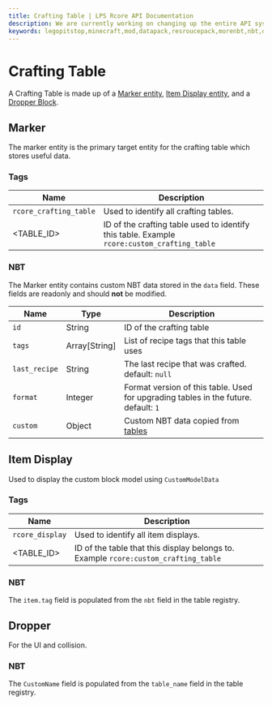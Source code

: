 ```yaml
---
title: Crafting Table | LPS Rcore API Documentation
description: We are currently working on changing up the entire API system. Hopefully, it will be released soon! For now you can see the up-coming changes to the API.
keywords: legopitstop,minecraft,mod,datapack,resroucepack,morenbt,nbt,data
---
```


# Crafting Table

A Crafting Table is made up of a [Marker entity](https://minecraft.fandom.com/wiki/Marker), [Item Display entity](https://minecraft.fandom.com/wiki/Item_Display), and a [Dropper Block](https://minecraft.fandom.com/wiki/Dropper).

## Marker

The marker entity is the primary target entity for the crafting table which stores useful data.

### Tags

| Name                   | Description                                                                                 |
| ---------------------- | ------------------------------------------------------------------------------------------- |
| `rcore_crafting_table` | Used to identify all crafting tables.                                                       |
| <TABLE_ID>             | ID of the crafting table used to identify this table. Example `rcore:custom_crafting_table` |

### NBT

The Marker entity contains custom NBT data stored in the `data` field. These fields are readonly and should **not** be modified.

| Name          | Type          | Description                                                                         |
| ------------- | ------------- | ----------------------------------------------------------------------------------- |
| `id`          | String        | ID of the crafting table                                                            |
| `tags`        | Array[String] | List of recipe tags that this table uses                                            |
| `last_recipe` | String        | The last recipe that was crafted. default: `null`                                   |
| `format`      | Integer       | Format version of this table. Used for upgrading tables in the future. default: `1` |
| `custom`      | Object        | Custom NBT data copied from [tables](./tables.md)                             |

## Item Display

Used to display the custom block model using `CustomModelData`

### Tags

| Name            | Description                                                                         |
| --------------- | ----------------------------------------------------------------------------------- |
| `rcore_display` | Used to identify all item displays.                                                 |
| <TABLE_ID>      | ID of the table that this display belongs to. Example `rcore:custom_crafting_table` |

### NBT

The `item.tag` field is populated from the `nbt` field in the table registry.

## Dropper

For the UI and collision.

### NBT

The `CustomName` field is populated from the `table_name` field in the table registry.
